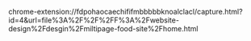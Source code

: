 chrome-extension://fdpohaocaechififmbbbbbknoalclacl/capture.html?id=4&url=file%3A%2F%2F%2FF%3A%2Fwebsite-design%2Fdesgin%2Fmiltipage-food-site%2Fhome.html
